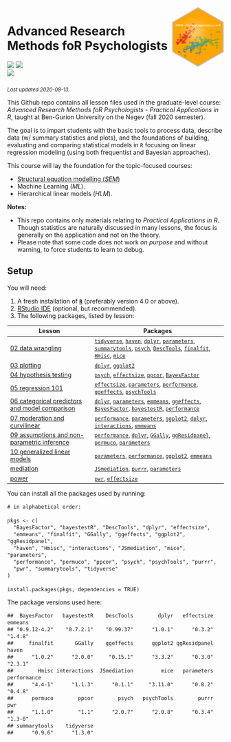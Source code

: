 
<img src='logo/BGUHex.png' align="right" height="139" />

# Advanced Research Methods foR Psychologists

[![](https://img.shields.io/badge/Open%20Educational%20Resources-Compatable-brightgreen)](https://creativecommons.org/about/program-areas/education-oer/)
[![](https://img.shields.io/badge/CC-BY--NC--SA%204.0-lightgray)](http://creativecommons.org/licenses/by-nc-sa/4.0/)  
[![](https://img.shields.io/badge/Language-R-blue)](http://cran.r-project.org/)

<sub>*Last updated 2020-08-13.*</sub>

This Github repo contains all lesson files used in the graduate-level
course: *Advanced Research Methods foR Psychologists - Practical
Applications in R*, taught at Ben-Gurion University on the Negev (fall
2020 semester).

The goal is to impart students with the basic tools to process data,
describe data (w/ summary statistics and plots), and the foundations of
building, evaluating and comparing statistical models in `R` focusing on
linear regression modeling (using both frequentist and Bayesian
approaches).

This course will lay the foundation for the topic-focused courses:

  - [Structural equation modelling
    (*SEM*)](https://github.com/mattansb/Structural-Equation-Modeling-foR-Psychologists)
  - Machine Learning (*ML*).
  - Hierarchical linear models (*HLM*).

**Notes:**

  - This repo contains only materials relating to *Practical
    Applications in R*. Though statistics are naturally discussed in
    many lessons, the focus is generally on the application and not on
    the theory.  
  - Please note that some code does not work *on purpose* and without
    warning, to force students to learn to debug.

## Setup

You will need:

1.  A fresh installation of [**`R`**](https://cran.r-project.org/)
    (preferably version 4.0 or above).
2.  [RStudio IDE](https://www.rstudio.com/products/rstudio/download/)
    (optional, but recommended).
3.  The following packages, listed by lesson:

| Lesson                                                                                                      | Packages                                                                                                                                                                                                                                                                                                                                                                                                                                                                                                                                                                                     |
| ----------------------------------------------------------------------------------------------------------- | -------------------------------------------------------------------------------------------------------------------------------------------------------------------------------------------------------------------------------------------------------------------------------------------------------------------------------------------------------------------------------------------------------------------------------------------------------------------------------------------------------------------------------------------------------------------------------------------- |
| [02 data wrangling](/02%20data%20wrangling)                                                                 | [`tidyverse`](https://CRAN.R-project.org/package=tidyverse), [`haven`](https://CRAN.R-project.org/package=haven), [`dplyr`](https://CRAN.R-project.org/package=dplyr), [`parameters`](https://CRAN.R-project.org/package=parameters), [`summarytools`](https://CRAN.R-project.org/package=summarytools), [`psych`](https://CRAN.R-project.org/package=psych), [`DescTools`](https://CRAN.R-project.org/package=DescTools), [`finalfit`](https://CRAN.R-project.org/package=finalfit), [`Hmisc`](https://CRAN.R-project.org/package=Hmisc), [`mice`](https://CRAN.R-project.org/package=mice) |
| [03 plotting](/03%20plotting)                                                                               | [`dplyr`](https://CRAN.R-project.org/package=dplyr), [`ggplot2`](https://CRAN.R-project.org/package=ggplot2)                                                                                                                                                                                                                                                                                                                                                                                                                                                                                 |
| [04 hypothesis testing](/04%20hypothesis%20testing)                                                         | [`psych`](https://CRAN.R-project.org/package=psych), [`effectsize`](https://CRAN.R-project.org/package=effectsize), [`ppcor`](https://CRAN.R-project.org/package=ppcor), [`BayesFactor`](https://CRAN.R-project.org/package=BayesFactor)                                                                                                                                                                                                                                                                                                                                                     |
| [05 regression 101](/05%20regression%20101)                                                                 | [`effectsize`](https://CRAN.R-project.org/package=effectsize), [`parameters`](https://CRAN.R-project.org/package=parameters), [`performance`](https://CRAN.R-project.org/package=performance), [`ggeffects`](https://CRAN.R-project.org/package=ggeffects), [`psychTools`](https://CRAN.R-project.org/package=psychTools)                                                                                                                                                                                                                                                                    |
| [06 categorical predictors and model comparison](/06%20categorical%20predictors%20and%20model%20comparison) | [`dplyr`](https://CRAN.R-project.org/package=dplyr), [`parameters`](https://CRAN.R-project.org/package=parameters), [`emmeans`](https://CRAN.R-project.org/package=emmeans), [`ggeffects`](https://CRAN.R-project.org/package=ggeffects), [`BayesFactor`](https://CRAN.R-project.org/package=BayesFactor), [`bayestestR`](https://CRAN.R-project.org/package=bayestestR), [`performance`](https://CRAN.R-project.org/package=performance)                                                                                                                                                    |
| [07 moderation and curvilinear](/07%20moderation%20and%20curvilinear)                                       | [`performance`](https://CRAN.R-project.org/package=performance), [`parameters`](https://CRAN.R-project.org/package=parameters), [`ggplot2`](https://CRAN.R-project.org/package=ggplot2), [`dplyr`](https://CRAN.R-project.org/package=dplyr), [`interactions`](https://CRAN.R-project.org/package=interactions), [`emmeans`](https://CRAN.R-project.org/package=emmeans)                                                                                                                                                                                                                     |
| [09 assumptions and non-parametric inference](/09%20assumptions%20and%20non-parametric%20inference)         | [`performance`](https://CRAN.R-project.org/package=performance), [`dplyr`](https://CRAN.R-project.org/package=dplyr), [`GGally`](https://CRAN.R-project.org/package=GGally), [`ggResidpanel`](https://CRAN.R-project.org/package=ggResidpanel), [`permuco`](https://CRAN.R-project.org/package=permuco), [`parameters`](https://CRAN.R-project.org/package=parameters)                                                                                                                                                                                                                       |
| [10 generalized linear models](/10%20generalized%20linear%20models)                                         | [`parameters`](https://CRAN.R-project.org/package=parameters), [`performance`](https://CRAN.R-project.org/package=performance), [`ggplot2`](https://CRAN.R-project.org/package=ggplot2), [`emmeans`](https://CRAN.R-project.org/package=emmeans)                                                                                                                                                                                                                                                                                                                                             |
| [mediation](/mediation)                                                                                     | [`JSmediation`](https://CRAN.R-project.org/package=JSmediation), [`purrr`](https://CRAN.R-project.org/package=purrr), [`parameters`](https://CRAN.R-project.org/package=parameters)                                                                                                                                                                                                                                                                                                                                                                                                          |
| [power](/power)                                                                                             | [`pwr`](https://CRAN.R-project.org/package=pwr), [`effectsize`](https://CRAN.R-project.org/package=effectsize)                                                                                                                                                                                                                                                                                                                                                                                                                                                                               |

You can install all the packages used by running:

    # in alphabetical order:

    pkgs <- c(
      "BayesFactor", "bayestestR", "DescTools", "dplyr", "effectsize",
      "emmeans", "finalfit", "GGally", "ggeffects", "ggplot2", "ggResidpanel",
      "haven", "Hmisc", "interactions", "JSmediation", "mice", "parameters",
      "performance", "permuco", "ppcor", "psych", "psychTools", "purrr",
      "pwr", "summarytools", "tidyverse"
    )

    install.packages(pkgs, dependencies = TRUE)

The package versions used here:

    ##  BayesFactor   bayestestR    DescTools        dplyr   effectsize      emmeans 
    ## "0.9.12-4.2"    "0.7.2.1"    "0.99.37"      "1.0.1"      "0.3.2"      "1.4.8" 
    ##     finalfit       GGally    ggeffects      ggplot2 ggResidpanel        haven 
    ##      "1.0.2"      "2.0.0"     "0.15.1"      "3.3.2"      "0.3.0"      "2.3.1" 
    ##        Hmisc interactions  JSmediation         mice   parameters  performance 
    ##      "4.4-1"      "1.1.3"      "0.1.1"     "3.11.0"      "0.8.2"      "0.4.8" 
    ##      permuco        ppcor        psych   psychTools        purrr          pwr 
    ##      "1.1.0"        "1.1"      "2.0.7"      "2.0.8"      "0.3.4"      "1.3-0" 
    ## summarytools    tidyverse 
    ##      "0.9.6"      "1.3.0"
